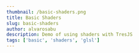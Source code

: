 ```yaml
---
thumbnail: /basic-shaders.png
title: Basic Shaders
slug: basic-shaders
author: alvarosabu
description: Demo of using shaders with TresJS
tags: ['basic', 'shaders', 'glsl']
---
```


<BasicShaders />
